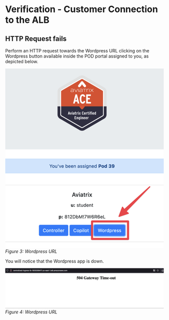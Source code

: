 # Verification - Customer Connection to the ALB

## HTTP Request fails

Perform an HTTP request towards the Wordpress URL clicking on the Wordpress button available inside the POD portal assigned to you, as depicted below.

![Lab Overview](images/wordpress.png)
_Figure 3: Wordpress URL_

You will notice that the Wordpress app is down.

![Lab Overview](images/gateway-timeout2.png)
_Figure 4: Wordpress URL_


